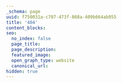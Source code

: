 ```yaml
---
_schema: page
uuid: f750031a-c707-473f-868a-409b664ab055
title: '404'
content_blocks:
seo:
  no_index: false
  page_title:
  page_description:
  featured_image:
  open_graph_type: website
  canonical_url:
hidden: true
---
```

